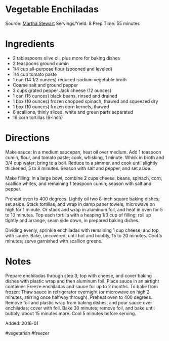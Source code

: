 Vegetable Enchiladas
============================
Source:  [Martha Stewart](http://www.marthastewart.com/351778/vegetable-enchiladas)
Servings/Yield: 8
Prep Time:  55 minutes

Ingredients
============================
* 2 tablespoons olive oil, plus more for baking dishes
* 2 teaspoons ground cumin
* 1/4 cup all-purpose flour (spooned and leveled)
* 1/4 cup tomato paste
* 1 can (14 1/2 ounces) reduced-sodium vegetable broth
* Coarse salt and ground pepper
* 3 cups grated pepper Jack cheese (12 ounces)
* 1 can (15 ounces) black beans, rinsed and drained
* 1 box (10 ounces) frozen chopped spinach, thawed and squeezed dry
* 1 box (10 ounces) frozen corn kernels, thawed
* 6 scallions, thinly sliced, white and green parts separated
* 16 corn tortillas (6-inch)

Directions
============================
Make sauce: In a medium saucepan, heat oil over medium. Add 1 teaspoon cumin, flour, and tomato paste; cook, whisking, 1 minute. Whisk in broth and 3/4 cup water; bring to a boil. Reduce to a simmer, and cook until slightly thickened, 5 to 8 minutes. Season with salt and pepper, and set aside.

Make filling: In a large bowl, combine 2 cups cheese, beans, spinach, corn, scallion whites, and remaining 1 teaspoon cumin; season with salt and pepper.

Preheat oven to 400 degrees. Lightly oil two 8-inch square baking dishes; set aside. Stack tortillas, and wrap in damp paper towels; microwave on high for 1 minute. Or stack and wrap in aluminum foil, and heat in oven for 5 to 10 minutes. Top each tortilla with a heaping 1/3 cup of filling; roll up tightly and arrange, seam side down, in prepared baking dishes.

Dividing evenly, sprinkle enchiladas with remaining 1 cup cheese, and top with sauce. Bake, uncovered, until hot and bubbly, 15 to 20 minutes. Cool 5 minutes; serve garnished with scallion greens.



Notes
============================
Prepare enchiladas through step 3; top with cheese, and cover baking dishes with plastic wrap and then aluminum foil. Place sauce in an airtight container. Freeze enchiladas and sauce for up to 2 months. To bake from frozen: Thaw sauce in refrigerator overnight (or microwave on high 2 minutes, stirring once halfway through). Preheat oven to 400 degrees. Remove foil and plastic wrap from baking dishes, and pour sauce over enchiladas; cover with foil. Bake 30 minutes; remove foil, and bake until bubbly, about 15 minutes more. Cool 5 minutes before serving.

Added: 2016-01

#vegetarian #freezer
